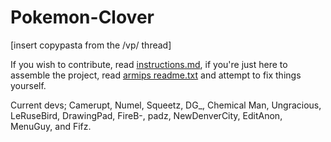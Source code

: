 # Pokemon-Clover
[insert copypasta from the /vp/ thread]

If you wish to contribute, read [instructions.md](instructions.md), if you're just here to assemble the project, read [armips readme.txt](armips_readme.txt) and attempt to fix things yourself.

Current devs; Camerupt, Numel, Squeetz, DG_, Chemical Man, Ungracious, LeRuseBird, DrawingPad, FireB-, padz, NewDenverCity, EditAnon, MenuGuy, and Fifz.
